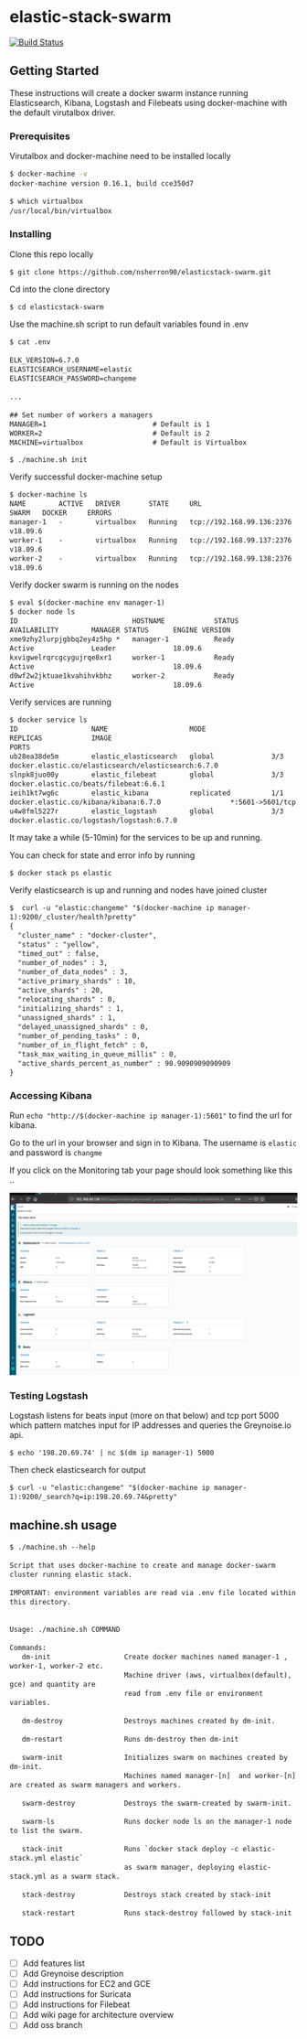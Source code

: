 # elastic-stack-swarm


[![Build Status](https://api.travis-ci.org/nsherron90/elastic-stack-swarm.svg?branch=master)](https://travis-ci.org/nsherron90/elastic-stack-swarm)

## Getting Started

These instructions will create a docker swarm instance running Elasticsearch, Kibana, Logstash and Filebeats 
using docker-machine with the default virutalbox driver.

### Prerequisites

Virutalbox and docker-machine need to be installed locally

```bash
$ docker-machine -v
docker-machine version 0.16.1, build cce350d7
```

```bash
$ which virtualbox
/usr/local/bin/virtualbox
```

### Installing

Clone this repo locally

```
$ git clone https://github.com/nsherron90/elasticstack-swarm.git
```
Cd into the clone directory

```
$ cd elasticstack-swarm
```

Use the machine.sh script to run default variables found in .env

```
$ cat .env 

ELK_VERSION=6.7.0
ELASTICSEARCH_USERNAME=elastic
ELASTICSEARCH_PASSWORD=changeme

...

## Set number of workers a managers
MANAGER=1                          # Default is 1
WORKER=2                           # Default is 2
MACHINE=virtualbox                 # Default is Virtualbox

```

```
$ ./machine.sh init

```

Verify successful docker-machine setup

```
$ docker-machine ls
NAME        ACTIVE   DRIVER       STATE     URL                         SWARM   DOCKER     ERRORS
manager-1   -        virtualbox   Running   tcp://192.168.99.136:2376           v18.09.6   
worker-1    -        virtualbox   Running   tcp://192.168.99.137:2376           v18.09.6   
worker-2    -        virtualbox   Running   tcp://192.168.99.138:2376           v18.09.6   

```

Verify docker swarm is running on the nodes

```
$ eval $(docker-machine env manager-1)
$ docker node ls
ID                            HOSTNAME            STATUS              AVAILABILITY        MANAGER STATUS      ENGINE VERSION
xme9zhy2lurpjgbbq2ey4z5hp *   manager-1           Ready               Active              Leader              18.09.6
kxvigwelrqrcgcygujrqe8xr1     worker-1            Ready               Active                                  18.09.6
d0wf2w2jktuae1kvahihvkbhz     worker-2            Ready               Active                                  18.09.6
```

Verify services are running

```
$ docker service ls
ID                  NAME                    MODE                REPLICAS            IMAGE                                                 PORTS
ub28ea38de5m        elastic_elasticsearch   global              3/3                 docker.elastic.co/elasticsearch/elasticsearch:6.7.0   
slnpk8juo00y        elastic_filebeat        global              3/3                 docker.elastic.co/beats/filebeat:6.6.1                
ieih1kt7wg6c        elastic_kibana          replicated          1/1                 docker.elastic.co/kibana/kibana:6.7.0                 *:5601->5601/tcp
u4w8fml5227r        elastic_logstash        global              3/3                 docker.elastic.co/logstash/logstash:6.7.0             

``` 
It may take a while (5-10min) for the services to be up and running. 

You can check for state and error info by running 
```
$ docker stack ps elastic
```

Verify elasticsearch is up and running and nodes have joined cluster

```
$  curl -u "elastic:changeme" "$(docker-machine ip manager-1):9200/_cluster/health?pretty"
{
  "cluster_name" : "docker-cluster",
  "status" : "yellow",
  "timed_out" : false,
  "number_of_nodes" : 3,
  "number_of_data_nodes" : 3,
  "active_primary_shards" : 10,
  "active_shards" : 20,
  "relocating_shards" : 0,
  "initializing_shards" : 1,
  "unassigned_shards" : 1,
  "delayed_unassigned_shards" : 0,
  "number_of_pending_tasks" : 0,
  "number_of_in_flight_fetch" : 0,
  "task_max_waiting_in_queue_millis" : 0,
  "active_shards_percent_as_number" : 90.9090909090909
}

```

### Accessing Kibana

Run `echo "http://$(docker-machine ip manager-1):5601"` to find the url for kibana.

Go to the url in your browser and sign in to Kibana.
The username is `elastic` and password is `changme`

If you click on the Monitoring tab your page should look something like this ..

![Kibana-monitoring](./Images/kibana-monitoring.png "Title")



### Testing Logstash

Logstash listens for beats input (more on that below) and
tcp port 5000 which pattern matches input for IP addresses and queries the Greynoise.io api.

```
$ echo '198.20.69.74' | nc $(dm ip manager-1) 5000
```

Then check elasticsearch for output

```
$ curl -u "elastic:changeme" "$(docker-machine ip manager-1):9200/_search?q=ip:198.20.69.74&pretty"
```



## machine.sh usage

```
$ ./machine.sh --help

Script that uses docker-machine to create and manage docker-swarm cluster running elastic stack.

IMPORTANT: environment variables are read via .env file located within this directory.


Usage: ./machine.sh COMMAND

Commands:
   dm-init                  Create docker machines named manager-1 , worker-1, worker-2 etc.
                            Machine driver (aws, virtualbox(default), gce) and quantity are
                            read from .env file or environment variables.

   dm-destroy               Destroys machines created by dm-init.

   dm-restart               Runs dm-destroy then dm-init

   swarm-init               Initializes swarm on machines created by dm-init.
                            Machines named manager-[n]  and worker-[n] are created as swarm managers and workers.

   swarm-destroy            Destroys the swarm-created by swarm-init.

   swarm-ls                 Runs docker node ls on the manager-1 node to list the swarm.

   stack-init               Runs `docker stack deploy -c elastic-stack.yml elastic`
                            as swarm manager, deploying elastic-stack.yml as a swarm stack.

   stack-destroy            Destroys stack created by stack-init

   stack-restart            Runs stack-destroy followed by stack-init

```

## TODO
- [ ] Add features list
- [ ] Add Greynoise description
- [ ] Add instructions for EC2 and GCE
- [ ] Add instructions for Suricata
- [ ] Add instructions for Filebeat
- [ ] Add wiki page for architecture overview
- [ ] Add oss branch
